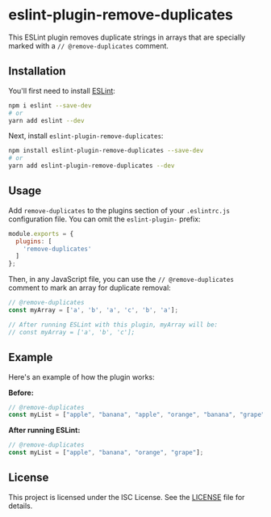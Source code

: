 # eslint-plugin-remove-duplicates

This ESLint plugin removes duplicate strings in arrays that are specially marked with a `// @remove-duplicates` comment.

## Installation

You'll first need to install [ESLint](https://eslint.org):

```sh
npm i eslint --save-dev
# or
yarn add eslint --dev
```

Next, install `eslint-plugin-remove-duplicates`:

```sh
npm install eslint-plugin-remove-duplicates --save-dev
# or
yarn add eslint-plugin-remove-duplicates --dev
```

## Usage

Add `remove-duplicates` to the plugins section of your `.eslintrc.js` configuration file. You can omit the `eslint-plugin-` prefix:

```js
module.exports = {
  plugins: [
    'remove-duplicates'
  ]
};
```

Then, in any JavaScript file, you can use the `// @remove-duplicates` comment to mark an array for duplicate removal:

```js
// @remove-duplicates
const myArray = ['a', 'b', 'a', 'c', 'b', 'a'];

// After running ESLint with this plugin, myArray will be:
// const myArray = ['a', 'b', 'c'];
```

## Example

Here's an example of how the plugin works:

**Before:**

```js
// @remove-duplicates
const myList = ["apple", "banana", "apple", "orange", "banana", "grape"];
```

**After running ESLint:**

```js
// @remove-duplicates
const myList = ["apple", "banana", "orange", "grape"];
```

## License

This project is licensed under the ISC License. See the [LICENSE](LICENSE) file for details.
